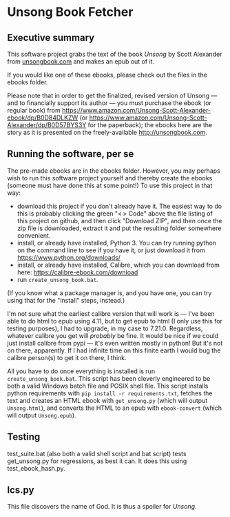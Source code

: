 # Unsong Book Fetcher

## Executive summary

This software project grabs the text of the book *Unsong* by Scott Alexander from [unsongbook.com](http://unsongbook.com) and makes an epub out of it.

If you would like one of these ebooks, please check out the files in the ebooks folder.

Please note that in order to get the finalized, revised version of Unsong — and to financially support its author — you must purchase the ebook (or regular book) from <https://www.amazon.com/Unsong-Scott-Alexander-ebook/dp/B0D84DLKZW> (or <https://www.amazon.com/Unsong-Scott-Alexander/dp/B0D57BYS3Y> for the paperback); the ebooks here are the story as it is presented on the freely-available <http://unsongbook.com>.

## Running the software, per se

The pre-made ebooks are in the ebooks folder. However, you may perhaps wish to run this software project yourself and thereby create the ebooks (someone must have done this at some point!) To use this project in that way:
- download this project if you don't already have it. The easiest way to do this is probably clicking the green "< > Code" above the file listing of this project on github, and then click "Download ZIP", and then once the zip file is downloaded, extract it and put the resulting folder somewhere convenient.
- install, or already have installed, Python 3. You can try running python on the command line to see if you have it, or just download it from https://www.python.org/downloads/
- install, or already have installed, Calibre, which you can download from here: <https://calibre-ebook.com/download>
- run `create_unsong_book.bat`.

(If you know what a package manager is, and you have one, you can try using that for the "install" steps, instead.)

I'm not sure what the earliest calibre version that will work is — I've been able to do html to epub using 4.11, but to get epub to html (I only use this for testing purposes), I had to upgrade, in my case to 7.21.0. Regardless, whatever calibre you get will *probably* be fine. It would be nice if we could just install calibre from pypi — it's even written mostly in python! But it's not on there, apparently. If I had infinite time on this finite earth I would bug the calibre person(s) to get it on there, I think.

All you have to do once everything is installed is run `create_unsong_book.bat`. This script has been cleverly engineered to be both a valid Windows batch file and POSIX shell file. This script installs python requirements with `pip install -r requirements.txt`, fetches the text and creates an HTML ebook with `get_unsong.py` (which will output `Unsong.html`), and converts the HTML to an epub with `ebook-convert` (which will output `Unsong.epub`).

## Testing

test_suite.bat (also both a valid shell script and bat script) tests get_unsong.py for regressions, as best it can. It does this using test_ebook_hash.py.

## lcs.py

This file discovers the name of God. It is thus a spoiler for _Unsong_.
